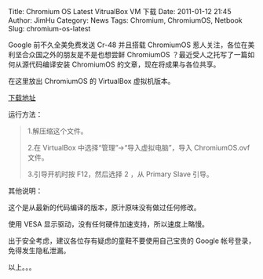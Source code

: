 Title: Chromium OS Latest VitrualBox VM 下载
Date: 2011-01-12 21:45
Author: JimHu
Category: News
Tags: Chromium, ChromiumOS, Netbook
Slug: chromium-os-latest

Google 前不久全美免费发送 Cr-48 并且搭载 ChromiumOS
惹人关注，各位在美利坚合众国之外的朋友是不是也想尝鲜 ChromiumOS
？最近受人之托写了一篇如何从源代码编译安装 ChromiumOS
的文章，现在将成果与各位共享。  

在这里放出 ChromiumOS 的 VirtualBox 虚拟机版本。

[下载地址](https://spideroak.com/share/JJUW2SCV/ChromiumOS_VMs/d%3A/ChromiumOS_VM/ChromiumOS.zip)

运行方法：

> 1.解压缩这个文件。  
>   
>  2.在 VirtualBox 中选择“管理”->“导入虚拟电脑”，导入 ChromiumOS.ovf
> 文件。  
>   
>  3.引导开机时按 F12，然后选择 2 ，从 Primary Slave 引导。

其他说明：

这个是从最新的代码编译的版本，原汁原味没有做过任何修改。  
  
使用 VESA 显示驱动，没有任何硬件加速支持，所以速度上略慢。  
  
出于安全考虑，建议各位存有疑虑的童鞋不要使用自己宝贵的 Google
帐号登录，免得发生隐私泄漏。  

以上。。。
